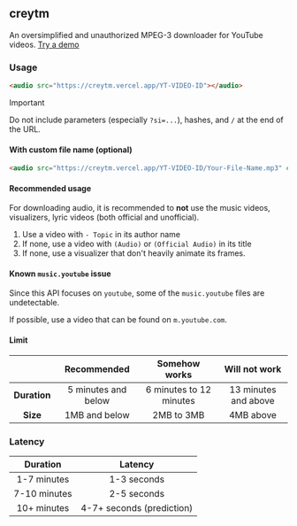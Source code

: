 ## creytm
An oversimplified and unauthorized MPEG-3 downloader for YouTube videos. [Try a demo](https://creytm.vercel.app/aPnqx56V8-0)

### Usage
```html
<audio src="https://creytm.vercel.app/YT-VIDEO-ID"></audio>
```

> [!IMPORTANT]
> Do not include parameters (especially `?si=...`), hashes, and `/` at the end of the URL.

#### With custom file name (optional)

```html
<audio src="https://creytm.vercel.app/YT-VIDEO-ID/Your-File-Name.mp3" controls=""></audio>
```

#### Recommended usage

For downloading audio, it is recommended to **not** use the music videos, visualizers, lyric videos (both official and unofficial).

1. Use a video with `- Topic` in its author name
2. If none, use a video with `(Audio)` or `(Official Audio)` in its title
3. If none, use a visualizer that don't heavily animate its frames.


#### Known `music.youtube` issue

Since this API focuses on `youtube`, some of the `music.youtube` files are undetectable.

If possible, use a video that can be found on `m.youtube.com`.

#### Limit

|   | Recommended | Somehow works | Will not work |
|:-:|:-:|:-:|:-:|
| **Duration** | 5 minutes and below | 6 minutes to 12 minutes | 13 minutes and above |
| **Size** | 1MB and below | 2MB to 3MB | 4MB above |

### Latency

| Duration | Latency |
|:--------:|:-------:|
| 1-7 minutes | 1-3 seconds |
| 7-10 minutes | 2-5 seconds |
| 10+ minutes | 4-7+ seconds (prediction) |
